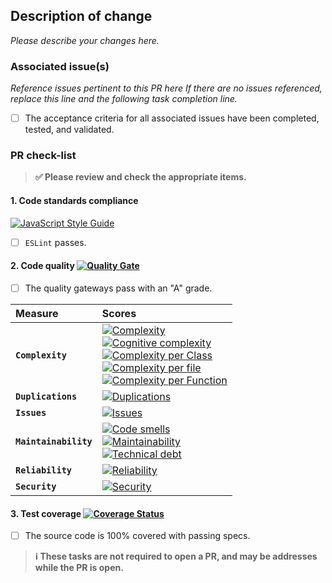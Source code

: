 ## Description of change

_Please describe your changes here._

### Associated issue(s)

_Reference issues pertinent to this PR here If there are no issues referenced,
replace this line and the following task completion line._

- [ ] The acceptance criteria for all associated issues have been completed, tested, and validated.

### PR check-list

> **:white_check_mark: Please review and check the appropriate items.**

#### 1. **Code standards compliance**
[![JavaScript Style Guide](https://cdn.rawgit.com/feross/standard/master/badge.svg)](https://github.com/feross/standard)

- [ ] `ESLint` passes.

#### 2. **Code quality** [![Quality Gate][sonar-gate-img]][sonar-gate-url]

- [ ] The quality gateways pass with an "A" grade.

| Measure               | Scores                                                                                                                                                                                                        |
|:--------------------- |:------------------------------------------------------------------------------------------------------------------------------------------------------------------------------------------------------------- |
| **`Complexity`**      | [![Complexity][sonar-complexity-img]][sonar-complexity-url]<br>[![Cognitive complexity][sonar-cognitive-img]][sonar-cognitive-url]<br>[![Complexity per Class][sonar-complexity-class-img]][sonar-complexity-class-img]<br>[![Complexity per file][sonar-complexity-file-img]][sonar-complexity-file-img]            <br>[![Complexity per Function][sonar-complexity-function-img]][sonar-complexity-function-url]                                                              |
| **`Duplications`**    | [![Duplications][sonar-duplications-img]][sonar-duplications-url]                                                                                                                                             |
| **`Issues`**          | [![Issues][sonar-issues-img]][sonar-issues-url]                                                                                                                                                               |
| **`Maintainability`** | [![Code smells][sonar-code-smells-img]][sonar-code-smells-url]<br>[![Maintainability][sonar-maintainability-img]][sonar-maintainability-url]<br>[![Technical debt][sonar-tech-debt-img]][sonar-tech-debt-url] |
| **`Reliability`**     | [![Reliability][sonar-reliability-img]][sonar-reliability-url]                                                                                                                                                |
| **`Security`**        | [![Security][sonar-security-img]][sonar-security-url]                                                                                                                                                         |


#### 3. **Test coverage** [![Coverage Status][sonar-coverage-img]][sonar-coverage-url]

- [ ] The source code is 100% covered with passing specs.

> **:information_source: These tasks are not required to open a PR, and may be addresses while the PR is open.**

[coveralls-img]: https://coveralls.io/repos/github/gregswindle/spring-qa-dependencies/badge.svg
[coveralls-url]: https://coveralls.io/github/gregswindle/spring-qa-dependencies
[sonar-code-smells-img]: http://sonarcloud.io/api/badges/measure?key=-gregswindle-spring-qa-dependencies&metric=code_smells
[sonar-code-smells-url]: https://sonarcloud.io/component_measures/metric/code_smells/list?id=-gregswindle-spring-qa-dependencies&metric=code_smells
[sonar-cognitive-img]: http://sonarcloud.io/api/badges/measure?key=-gregswindle-spring-qa-dependencies&metric=cognitive_complexity
[sonar-cognitive-url]: https://sonarcloud.io/component_measures/metric/cognitive_complexity/list?id=-gregswindle-spring-qa-dependencies&metric=cognitive_complexity
[sonar-complexity-img]: http://sonarcloud.io/api/badges/measure?key=-gregswindle-spring-qa-dependencies&metric=complexity
[sonar-complexity-url]: https://sonarcloud.io/component_measures?id=-gregswindle-spring-qa-dependencies&metric=complexity
[sonar-complexity-function-img]: http://sonarcloud.io/api/badges/measure?key=-gregswindle-spring-qa-dependencies&metric=function_complexity
[sonar-complexity-function-url]: https://sonarcloud.io/component_measures?id=-gregswindle-spring-qa-dependencies&metric=function_complexity
[sonar-complexity-file-img]: http://sonarcloud.io/api/badges/measure?key=-gregswindle-spring-qa-dependencies&metric=file_complexity
[sonar-complexity-file-url]: https://sonarcloud.io/component_measures?id=-gregswindle-spring-qa-dependencies&metric=file_complexity
[sonar-complexity-class-img]: http://sonarcloud.io/api/badges/measure?key=-gregswindle-spring-qa-dependencies&metric=class_complexity
[sonar-complexity-class-url]: https://sonarcloud.io/component_measures?id=-gregswindle-spring-qa-dependencies&metric=class_complexity
[sonar-coverage-img]: http://sonarcloud.io/api/badges/measure?key=-gregswindle-spring-qa-dependencies&metric=coverage
[sonar-coverage-url]: https://sonarcloud.io/component_measures?id=-gregswindle-spring-qa-dependencies&metric=coverage
[sonar-duplications-img]: http://sonarcloud.io/api/badges/measure?key=-gregswindle-spring-qa-dependencies&metric=duplicated_line_density
[sonar-duplications-url]: https://sonarcloud.io/component_measures?id=-gregswindle-spring-qa-dependencies&metric=duplicated_lines_density
[sonar-gate-img]: http://sonarcloud.io/api/badges/gate?key=-gregswindle-spring-qa-dependencies
[sonar-gate-url]: https://sonarcloud.io/dashboard?id=-gregswindle-spring-qa-dependencies
[sonar-issues-img]: http://sonarcloud.io/api/badges/measure?key=-gregswindle-spring-qa-dependencies&metric=blocker_violations
[sonar-issues-url]: https://sonarcloud.io/component_measures?id=-gregswindle-spring-qa-dependencies&metric=violations
[sonar-maintainability-img]: http://sonarcloud.io/api/badges/measure?key=-gregswindle-spring-qa-dependencies&metric=new_maintainability_rating
[sonar-maintainability-url]: https://sonarcloud.io/component_measures?id=-gregswindle-spring-qa-dependencies&metric=new_maintainability_rating
[sonar-reliability-img]: http://sonarcloud.io/api/badges/measure?key=-gregswindle-spring-qa-dependencies&metric=new_reliability_rating
[sonar-reliability-url]: https://sonarcloud.io/component_measures?id=-gregswindle-spring-qa-dependencies&metric=new_reliability_rating
[sonar-security-img]: http://sonarcloud.io/api/badges/measure?key=-gregswindle-spring-qa-dependencies&metric=vulnerabilities
[sonar-security-url]: https://sonarcloud.io/component_measures?id=-gregswindle-spring-qa-dependencies&metric=vulnerabilities
[sonar-tech-debt-img]:  https://sonarcloud.io/api/badges/measure?key=-gregswindle-spring-qa-dependencies&metric=sqale_debt_ratio
[sonar-tech-debt-url]: https://sonarcloud.io/component_measures/metric/sqale_index/list?id=-gregswindle-spring-qa-dependencies&metric=sqale_debt_ratio
